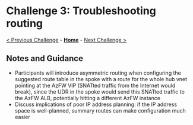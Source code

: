 # Challenge 3: Troubleshooting routing

[< Previous Challenge](./02-AzFW.md) - **[Home](README.md)** - [Next Challenge >](./04-AppGW.md)

## Notes and Guidance

* Participants will introduce asymmetric routing when configuring the suggested route table in the spoke with a route for the whole hub vnet pointing at the AzFW VIP (SNATted traffic from the Internet would break), since the UDR in the spoke would send this SNATted traffic to the AzFW ALB, potentially hitting a different AzFW instance
* Discuss implications of poor IP address planning: if the IP address space is well-planned, summary routes can make configuration much easier
